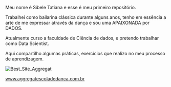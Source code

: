   Meu nome é Sibele Tatiana e esse é meu primeiro repositório.
  
  Trabalhei como bailarina clássica durante alguns anos, tenho em essência a arte de me expressar através da dança e sou uma APAIXONADA por DADOS.
  
  Atualmente curso a faculdade de Ciência de dados, e pretendo trabalhar como Data Scientist.
  
  Aqui compartilho algumas práticas, exercícios que realizo no meu processo de aprendizagem.
 
![Best_Site_Aggregat](https://github.com/user-attachments/assets/afa180e8-6203-4d7b-8660-c0c6bf81ae83)



www.aggregatescoladedanca.com.br

